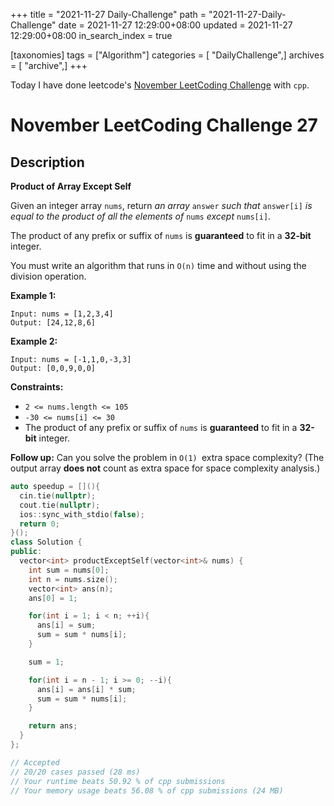 +++
title = "2021-11-27 Daily-Challenge"
path = "2021-11-27-Daily-Challenge"
date = 2021-11-27 12:29:00+08:00
updated = 2021-11-27 12:29:00+08:00
in_search_index = true

[taxonomies]
tags = ["Algorithm"]
categories = [ "DailyChallenge",]
archives = [ "archive",]
+++

Today I have done leetcode's [November LeetCoding Challenge](https://leetcode.com/problems/product-of-array-except-self/) with `cpp`.

<!-- more -->

# November LeetCoding Challenge 27

## Description

**Product of Array Except Self**

Given an integer array `nums`, return *an array* `answer` *such that* `answer[i]` *is equal to the product of all the elements of* `nums` *except* `nums[i]`.

The product of any prefix or suffix of `nums` is **guaranteed** to fit in a **32-bit** integer.

You must write an algorithm that runs in `O(n)` time and without using the division operation.

 

**Example 1:**

```
Input: nums = [1,2,3,4]
Output: [24,12,8,6]
```

**Example 2:**

```
Input: nums = [-1,1,0,-3,3]
Output: [0,0,9,0,0]
```

 

**Constraints:**

- `2 <= nums.length <= 105`
- `-30 <= nums[i] <= 30`
- The product of any prefix or suffix of `nums` is **guaranteed** to fit in a **32-bit** integer.

 

**Follow up:** Can you solve the problem in `O(1) `extra space complexity? (The output array **does not** count as extra space for space complexity analysis.)

``` cpp
auto speedup = [](){
  cin.tie(nullptr);
  cout.tie(nullptr);
  ios::sync_with_stdio(false);
  return 0;
}();
class Solution {
public:
  vector<int> productExceptSelf(vector<int>& nums) {
    int sum = nums[0];
    int n = nums.size();
    vector<int> ans(n);
    ans[0] = 1;

    for(int i = 1; i < n; ++i){
      ans[i] = sum;
      sum = sum * nums[i];
    }

    sum = 1;

    for(int i = n - 1; i >= 0; --i){
      ans[i] = ans[i] * sum;
      sum = sum * nums[i];
    }

    return ans;
  }
};

// Accepted
// 20/20 cases passed (28 ms)
// Your runtime beats 50.92 % of cpp submissions
// Your memory usage beats 56.08 % of cpp submissions (24 MB)
```
